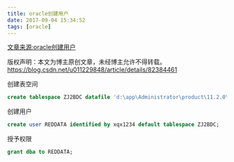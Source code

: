```yaml
---
title: oracle创建用户
date: 2017-09-04 15:34:52
tags: [oracle]
---
```

[文章来源:oracle创建用户](http://blog.csdn.net/u011229848/article/details/82384461)


版权声明：本文为博主原创文章，未经博主允许不得转载。 https://blog.csdn.net/u011229848/article/details/82384461

创建表空间
```sql
create tablespace ZJ2BDC datafile 'd:\app\Administrator\product\11.2.0\dbhome_1\oracore\ORCL\ZJ2BDC.DBF' size 4096m autoextend on next 5m extent management local;
```
创建用户
```sql
create user REDDATA identified by xqx1234 default tablespace ZJ2BDC;
```
授予权限
```sql
grant dba to REDDATA;
```

